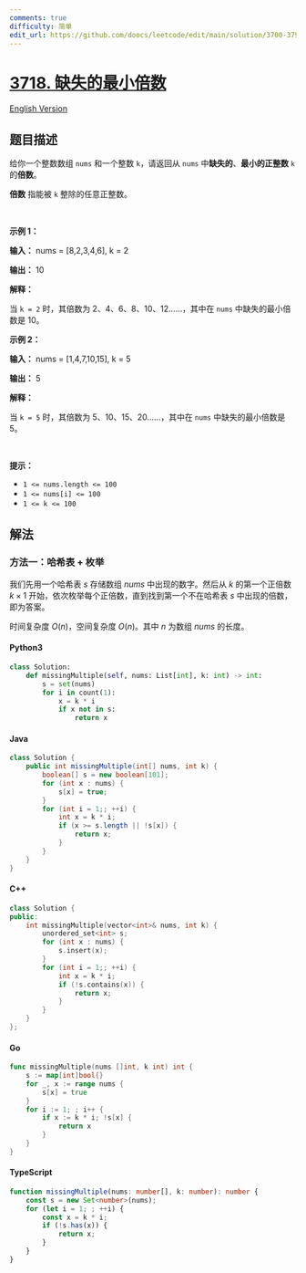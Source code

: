 ```yaml
---
comments: true
difficulty: 简单
edit_url: https://github.com/doocs/leetcode/edit/main/solution/3700-3799/3718.Smallest%20Missing%20Multiple%20of%20K/README.md
---
```


<!-- problem:start -->

# [3718. 缺失的最小倍数](https://leetcode.cn/problems/smallest-missing-multiple-of-k)

[English Version](/solution/3700-3799/3718.Smallest%20Missing%20Multiple%20of%20K/README_EN.md)

## 题目描述

<!-- description:start -->

<p>给你一个整数数组 <code>nums</code> 和一个整数 <code>k</code>，请返回从 <code>nums</code> 中<strong>缺失的</strong>、<strong>最小的正整数</strong> <code>k</code> 的<strong>倍数</strong>。</p>

<p><strong>倍数</strong> 指能被 <code>k</code> 整除的任意正整数。</p>

<p>&nbsp;</p>

<p><strong class="example">示例 1：</strong></p>

<div class="example-block">
<p><strong>输入：</strong> <span class="example-io">nums = [8,2,3,4,6], k = 2</span></p>

<p><strong>输出：</strong> <span class="example-io">10</span></p>

<p><strong>解释：</strong></p>

<p>当 <code>k = 2</code> 时，其倍数为 2、4、6、8、10、12……，其中在 <code>nums</code> 中缺失的最小倍数是 10。</p>
</div>

<p><strong class="example">示例 2：</strong></p>

<div class="example-block">
<p><strong>输入：</strong> <span class="example-io">nums = [1,4,7,10,15], k = 5</span></p>

<p><strong>输出：</strong> <span class="example-io">5</span></p>

<p><strong>解释：</strong></p>

<p>当 <code>k = 5</code> 时，其倍数为 5、10、15、20……，其中在 <code>nums</code> 中缺失的最小倍数是 5。</p>
</div>

<p>&nbsp;</p>

<p><strong>提示：</strong></p>

<ul>
	<li><code>1 &lt;= nums.length &lt;= 100</code></li>
	<li><code>1 &lt;= nums[i] &lt;= 100</code></li>
	<li><code>1 &lt;= k &lt;= 100</code></li>
</ul>

<!-- description:end -->

## 解法

<!-- solution:start -->

### 方法一：哈希表 + 枚举

我们先用一个哈希表 $\textit{s}$ 存储数组 $\textit{nums}$ 中出现的数字。然后从 $k$ 的第一个正倍数 $k \times 1$ 开始，依次枚举每个正倍数，直到找到第一个不在哈希表 $\textit{s}$ 中出现的倍数，即为答案。

时间复杂度 $O(n)$，空间复杂度 $O(n)$。其中 $n$ 为数组 $\textit{nums}$ 的长度。

<!-- tabs:start -->

#### Python3

```python
class Solution:
    def missingMultiple(self, nums: List[int], k: int) -> int:
        s = set(nums)
        for i in count(1):
            x = k * i
            if x not in s:
                return x
```

#### Java

```java
class Solution {
    public int missingMultiple(int[] nums, int k) {
        boolean[] s = new boolean[101];
        for (int x : nums) {
            s[x] = true;
        }
        for (int i = 1;; ++i) {
            int x = k * i;
            if (x >= s.length || !s[x]) {
                return x;
            }
        }
    }
}
```

#### C++

```cpp
class Solution {
public:
    int missingMultiple(vector<int>& nums, int k) {
        unordered_set<int> s;
        for (int x : nums) {
            s.insert(x);
        }
        for (int i = 1;; ++i) {
            int x = k * i;
            if (!s.contains(x)) {
                return x;
            }
        }
    }
};
```

#### Go

```go
func missingMultiple(nums []int, k int) int {
	s := map[int]bool{}
	for _, x := range nums {
		s[x] = true
	}
	for i := 1; ; i++ {
		if x := k * i; !s[x] {
			return x
		}
	}
}
```

#### TypeScript

```ts
function missingMultiple(nums: number[], k: number): number {
    const s = new Set<number>(nums);
    for (let i = 1; ; ++i) {
        const x = k * i;
        if (!s.has(x)) {
            return x;
        }
    }
}
```

<!-- tabs:end -->

<!-- solution:end -->

<!-- problem:end -->
